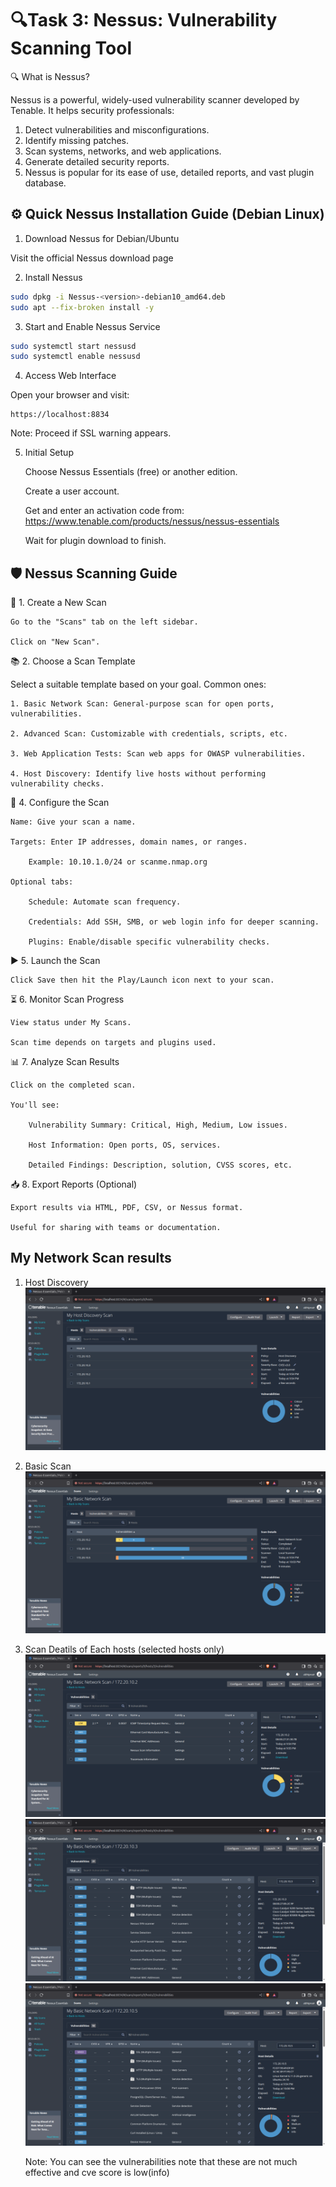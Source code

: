 # 🔍Task 3: Nessus: Vulnerability Scanning Tool

🔍 What is Nessus?

Nessus is a powerful, widely-used vulnerability scanner developed by Tenable. It helps security professionals:

1. Detect vulnerabilities and misconfigurations.
2. Identify missing patches.
3. Scan systems, networks, and web applications.
4. Generate detailed security reports.
5. Nessus is popular for its ease of use, detailed reports, and vast plugin database.

## ⚙️ Quick Nessus Installation Guide (Debian Linux)
1. Download Nessus for Debian/Ubuntu

Visit the official Nessus download page

2. Install Nessus
```bash
sudo dpkg -i Nessus-<version>-debian10_amd64.deb
sudo apt --fix-broken install -y
```

3. Start and Enable Nessus Service

```bash
sudo systemctl start nessusd
sudo systemctl enable nessusd
```

4. Access Web Interface

Open your browser and visit:

    https://localhost:8834

Note: Proceed if SSL warning appears.

5. Initial Setup

    Choose Nessus Essentials (free) or another edition.

    Create a user account.

    Get and enter an activation code from: https://www.tenable.com/products/nessus/nessus-essentials

    Wait for plugin download to finish.

## 🛡️ Nessus Scanning Guide

📄 1. Create a New Scan

    Go to the "Scans" tab on the left sidebar.

    Click on "New Scan".

📚 2. Choose a Scan Template

Select a suitable template based on your goal. Common ones:

    1. Basic Network Scan: General-purpose scan for open ports, vulnerabilities.

    2. Advanced Scan: Customizable with credentials, scripts, etc.

    3. Web Application Tests: Scan web apps for OWASP vulnerabilities.

    4. Host Discovery: Identify live hosts without performing vulnerability checks.

📝 4. Configure the Scan

    Name: Give your scan a name.

    Targets: Enter IP addresses, domain names, or ranges.

        Example: 10.10.1.0/24 or scanme.nmap.org

    Optional tabs:

        Schedule: Automate scan frequency.

        Credentials: Add SSH, SMB, or web login info for deeper scanning.

        Plugins: Enable/disable specific vulnerability checks.

▶️ 5. Launch the Scan

    Click Save then hit the Play/Launch icon next to your scan.

⏳ 6. Monitor Scan Progress

    View status under My Scans.

    Scan time depends on targets and plugins used.

📊 7. Analyze Scan Results

    Click on the completed scan.

    You'll see:

        Vulnerability Summary: Critical, High, Medium, Low issues.

        Host Information: Open ports, OS, services.

        Detailed Findings: Description, solution, CVSS scores, etc.

📥 8. Export Reports (Optional)

    Export results via HTML, PDF, CSV, or Nessus format.

    Useful for sharing with teams or documentation.


## My Network Scan results

1. Host Discovery
![Screenshot of the host-discovery](images/host-discovery.png)

2. Basic Scan
![Screenshot of the basic-scan](images/basic-scan.png)

3. Scan Deatils of Each hosts (selected hosts only)
![Screenshot of the hosts](images/host-1.png)
![Screenshot of the hosts](images/host-2.png)
![Screenshot of the hosts](images/host-3.png)

    Note: You can see the vulnerabilities note that these are not much effective and cve score is low(info)